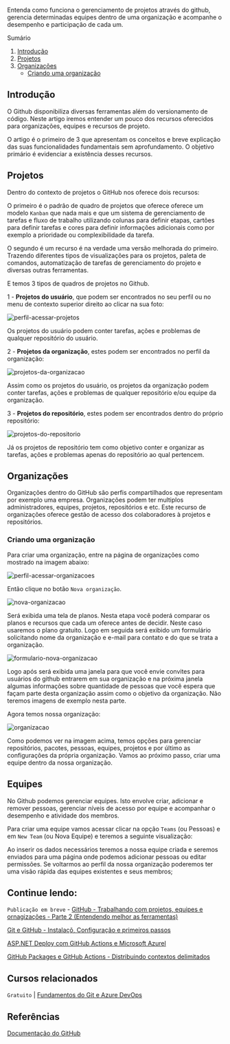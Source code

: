 Entenda como funciona o gerenciamento de projetos através do github, gerencia determinadas equipes dentro de uma organização e acompanhe o desempenho e participação de cada um.

Sumário
 1. [Introdução](#introducao)
 2. [Projetos](#projetos)
 3. [Organizações](#organizacoes)
    - [Criando uma organização](#criando-uma-organizacao)


<div id='introducao'></div>

## Introdução

O Github disponibiliza diversas ferramentas além do versionamento de código. Neste artigo iremos entender um pouco dos recursos oferecidos para organizações, equipes e recursos de projeto.

O artigo é o primeiro de 3 que apresentam os conceitos e breve explicação das suas funcionalidades fundamentais sem aprofundamento. O objetivo primário é evidenciar a existência desses recursos.

<div id='projetos'></div>

## Projetos

Dentro do contexto de projetos o GitHub nos oferece dois recursos:

 O primeiro é o padrão de quadro de projetos que oferece oferece um modelo `Kanban` que nada mais e que um sistema de gerenciamento de tarefas e fluxo de trabalho utilizando colunas para definir etapas, cartões para definir tarefas e cores para definir informações adicionais como por exemplo a prioridade ou complexibilidade da tarefa.

 O segundo é um recurso é na verdade uma versão melhorada do primeiro. Trazendo diferentes tipos de visualizações para os projetos, paleta de comandos, automatização de tarefas de gerenciamento do projeto e diversas outras ferramentas.

 E temos 3 tipos de quadros de projetos no Github.
 
 1 - **Projetos do usuário**, que podem ser encontrados no seu perfil ou no menu de contexto superior direito ao clicar na sua foto:

![perfil-acessar-projetos](https://raw.githubusercontent.com/balta-io/blog/main/github-trabalhando-com-projetos-equipes-e-organizacoes/images/profile-projetcs.png)

 Os projetos do usuário podem conter tarefas, ações e problemas de qualquer repositório do usuário.

 <div id='pagina-de-organizacoes'>

 2 - **Projetos da organização**, estes podem ser encontrados no perfil da organização:

![projetos-da-organizacao](https://raw.githubusercontent.com/balta-io/blog/main/github-trabalhando-com-projetos-equipes-e-organizacoes/images/organization-projects.png)

Assim como os projetos do usuário, os projetos da organização podem conter tarefas, ações e problemas de qualquer repositório e/ou equipe da organização.

3 - **Projetos do repositório**, estes podem ser encontrados dentro do próprio repositório:

![projetos-do-repositorio](https://raw.githubusercontent.com/balta-io/blog/main/github-trabalhando-com-projetos-equipes-e-organizacoes/images/repository-projects.png)

Já os projetos de repositório tem como objetivo conter e organizar as tarefas, ações e problemas apenas do repositório ao qual pertencem.

<div id='organizacoes'></div>

## Organizações

Organizações dentro do GitHub são perfis compartilhados que representam por exemplo uma empresa. Organizações podem ter multiplos administradores, equipes, projetos, repositórios e etc. Este recurso de organizações oferece gestão de acesso dos colaboradores à projetos e repositórios.

<div id='criando-uma-organizacao'></div>

### Criando uma organização

Para criar uma organização, entre na página de organizações como mostrado na imagem abaixo:

![perfil-acessar-organizacoes](https://raw.githubusercontent.com/balta-io/blog/main/github-trabalhando-com-projetos-equipes-e-organizacoes/images/profile-organizations.png)

Então clique no botão `Nova organização`.

![nova-organizacao](https://raw.githubusercontent.com/balta-io/blog/main/github-trabalhando-com-projetos-equipes-e-organizacoes/images/new-organization.png)

Será exibida uma tela de planos. Nesta etapa você poderá comparar os planos e recursos que cada um oferece antes de decidir. Neste caso usaremos o plano gratuito. Logo em seguida será exibido um formulário solicitando nome da organização e e-mail para contato e do que se trata a organização.

![formulario-nova-organizacao](https://raw.githubusercontent.com/balta-io/blog/main/github-trabalhando-com-projetos-equipes-e-organizacoes/images/new-organization-form.png)

Logo após será exibida uma janela para que você envie convites para usuários do github entrarem em sua organização e na próxima janela algumas informações sobre quantidade de pessoas que você espera que façam parte desta organização assim como o objetivo da organização. Não teremos imagens de exemplo nesta parte.

Agora temos nossa organização:

![organizacao](https://raw.githubusercontent.com/balta-io/blog/main/github-trabalhando-com-projetos-equipes-e-organizacoes/images/organization.png)

Como podemos ver na imagem acima, temos opções para gerenciar repositórios, pacotes, pessoas, equipes, projetos e por último as configurações da própria organização. Vamos ao próximo passo, criar uma equipe dentro da nossa organização.

## Equipes

No Github podemos gerenciar equipes. Isto envolve criar, adicionar e remover pessoas, gerenciar níveis de acesso por equipe e acompanhar o desempenho e atividade dos membros.

Para criar uma equipe vamos acessar clicar na opção `Teams` (ou Pessoas) e em `New Team` (ou Nova Equipe) e teremos a seguinte visualização:

<!-- new-team.png -->

Ao inserir os dados necessários teremos a nossa equipe criada e seremos enviados para uma página onde podemos adicionar pessoas ou editar permissões. Se voltarmos ao perfil da nossa organização poderemos ter uma visão rápida das equipes existentes e seus membros;

<!-- new-team-view.png -->

## Continue lendo:
`Publicação em breve` - [GitHub - Trabalhando com projetos, equipes e ornagizações - Parte 2 (Entendendo melhor as ferramentas)](https://balta.io/blog/github-trabalhando-com-projetos-equipes-e-organizacoes-pt2-entendendo-melhor-as-ferramentas)

[Git e GitHub - Instalaçõ, Configuração e primeiros passos](https://balta.io/blog/git-github-primeiros-passos)

[ASP.NET Deploy com GitHub Actions e Microsoft Azurel](https://balta.io/blog/aspnet-deploy-github-actions-azure)

[GitHub Packages e GitHub Actions - Distribuindo contextos delimitados](https://balta.io/blog/github-packages-github-actions-distribuindo-contextos-delimitados)
## Cursos relacionados

`Gratuito` | [Fundamentos do Git e Azure DevOps](https://balta.io/cursos/fundamentos-git-azure-devops)

<div id='ref'></div> 

## Referências
[Documentação do GitHub](https://docs.github.com/)